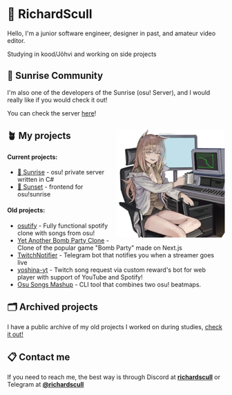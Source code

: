 # 🌿 RichardScull
Hello, I'm a junior software engineer, designer in past, and amateur video editor.

Studying in kood/Jõhvi and working on side projects

## 🌻 Sunrise Community 

I'm also one of the developers of the Sunrise (osu! Server), and I would really like if you would check it out!

You can check the server [here](https://osu-sunrise.top)!

## 🪴 My projects <img align="right" src="https://raw.githubusercontent.com/richardscull/richardscull/main/profile.png" width="250" />
#### Current projects:
- [🌅 Sunrise](https://github.com/SunriseCommunity/Sunrise) - osu! private server written in C#
- [🌇 Sunset](https://github.com/SunriseCommunity/Sunset) - frontend for osu!sunrise
#### Old projects:
- [osutify](https://github.com/richardscull/osutify) - Fully functional spotify clone with songs from osu! 
- [Yet Another Bomb Party Clone](https://github.com/richardscull/YetAnotherBombPartyClone) - Clone of the popular game "Bomb Party" made on Next.js 
- [TwitchNotifier](https://github.com/richardscull/TwitchNotifier) - Telegram bot that notifies you when a streamer goes live
- [yoshina-yt](https://github.com/richardscull/yoshina-yt) - Twitch song request via custom reward's bot for web player with support of YouTube and Spotify!
- [Osu Songs Mashup](https://github.com/richardscull/Osu-Songs-Mashup) - CLI tool that combines two osu! beatmaps.

## 🗂️ Archived projects

I have a public archive of my old projects I worked on during studies, [check it out!](https://github.com/RichardsCoffeeShop)

## 📋 Contact me
If you need to reach me, the best way is through Discord at [**richardscull**](https://discordapp.com/users/228223085759692802) or Telegram at [**@richardscull**](https://t.me/richardscull)
